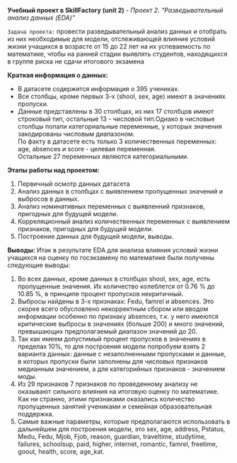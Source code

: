 **Учебный проект в SkillFactory (unit 2)** - *Проект 2. "Разведывательный анализ данных (EDA)"*

`Задача проекта:` провести разведывательный анализ данных и отобрать из них
                  необходимые для модели, отслеживающей влияние условий жизни
                  учащихся в возрасте от 15 до 22 лет на их успеваемость по 
                  математике, чтобы на ранней стадии выявлять студентов,
                  находящихся в группе риска не сдачи итогового экзамена

**Краткая информация о данных:**

- В датасете содержится информация о 395 учениках.
- Все столбцы, кроме первых 3-х (shool, sex, age) имеют в значениях пропуски.
- Данные представлены в 30 столбцах, из них 17 столбцов имеют строковый тип,
  остальные 13 - числовой тип.Однако в числовые столбцы попали категориальные
  переменные, у которых значения закодированы числовым диапазоном.   
По факту в датасете есть только 3 количественных переменных: age, absences
и score - целевая переменная.    
Остальные 27 переменных являются категориальными.

**Этапы работы над проектом:**
1. Первичный осмотр данных датасета
2. Анализ данных в столбцах с выявлением пропущенных значений и выбросов в
данных.
3. Анализ номинативных переменных с выявленний признаков, пригодных для 
будущей модели.
4. Корреляционный анализ количественных переменных с выявлением признаков,
пригодных для будущей модели.
5. Построение данных для будущей модели, выводы.

**Выводы:**
Итак в результате EDA для анализа влияния условий жизни учащихся на оценку по госэкзамену по математике были получены следующие выводы:  
1. Во всех данных, кроме данных в столбцах shool, sex, age, есть пропущенные значения. Их количество колеблется от 0.76 % до 10.85 %, в принципе процент пропусков некритичный. 
2. Выбросы найдены в 3-х признаках: Fedu, famrel и absences. Это скорее всего обусловлено некорректным сбором или вводом информации особенно по признаку absences, т.к. у него имеются критические выбросы в значениях (больше 200) и много значений, превышающих предполагаемый диапазон значений до 20.    
3. Так как имеем допустимый процент пропусков в значениях в пределах 10%, то для построения модели попробуем взять 2 варианта данных: данные с незаполненными пропусками и данные, в которых пропуски были заполнены для числовых признаков медианным значением, а для категорийных признаков - значением моды. 
4. Из 29 признаков 7 признаков по проведенному анализу не оказывают сильного влияния на итоговую оценку по математике. Как ни странно, этими признаками оказались количество пропущенных занятий учениками и семейная образовательная поддержка. 
5. Самые важные параметры, которые предполагаются использовать в дальнейшем для построения модели, это sex, age, address, Pstatus, Medu, Fedu, Mjob, Fjob, reason, guardian, traveltime, studytime, failures, schoolsup, paid, higher, internet, romantic, famrel, freetime, goout, health, score, age_kat.

